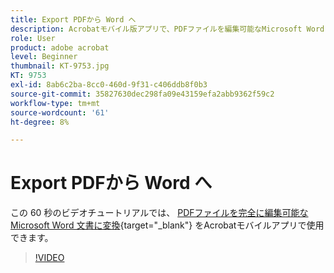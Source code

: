 ```yaml
---
title: Export PDFから Word へ
description: Acrobatモバイル版アプリで、PDFファイルを編集可能なMicrosoft Word 文書に変換できます
role: User
product: adobe acrobat
level: Beginner
thumbnail: KT-9753.jpg
KT: 9753
exl-id: 8ab6c2ba-8cc0-460d-9f31-c406ddb8f0b3
source-git-commit: 35827630dec298fa09e43159efa2abb9362f59c2
workflow-type: tm+mt
source-wordcount: '61'
ht-degree: 8%

---
```


# Export PDFから Word へ

この 60 秒のビデオチュートリアルでは、 [PDFファイルを完全に編集可能なMicrosoft Word 文書に変換](https://www.adobe.com/jp/acrobat/online/pdf-to-word.html){target=&quot;_blank&quot;} をAcrobatモバイルアプリで使用できます。

>[!VIDEO](https://video.tv.adobe.com/v/340214?hidetitle=true)

